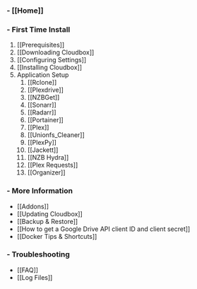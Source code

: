 ### - [[Home]] ###

### - First Time Install ###
1. [[Prerequisites]]
1. [[Downloading Cloudbox]]
1. [[Configuring Settings]]
1. [[Installing Cloudbox]]
1. Application Setup
    1. [[Rclone]]
    1. [[Plexdrive]]
    1. [[NZBGet]]
    1. [[Sonarr]]
    1. [[Radarr]]
    1. [[Portainer]]
    1. [[Plex]]
    1. [[Unionfs_Cleaner]]
    1. [[PlexPy]]
    1. [[Jackett]]
    1. [[NZB Hydra]]
    1. [[Plex Requests]]
    1. [[Organizer]]


### - More Information ###
- [[Addons]]
- [[Updating Cloudbox]]
- [[Backup & Restore]]
- [[How to get a Google Drive API client ID and client secret]]
- [[Docker Tips & Shortcuts]]

### - Troubleshooting ###
- [[FAQ]]
- [[Log Files]]